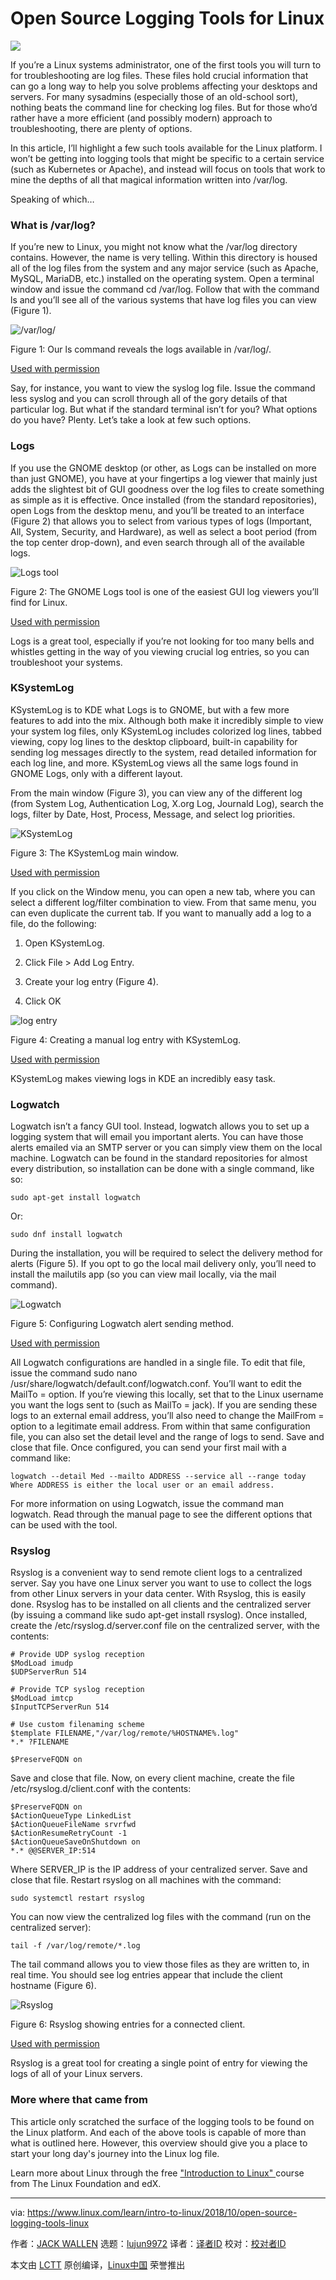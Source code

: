 Open Source Logging Tools for Linux
======

![](https://www.linux.com/sites/lcom/files/styles/rendered_file/public/logs-main.jpg?itok=voNrSz4H)

If you’re a Linux systems administrator, one of the first tools you will turn to for troubleshooting are log files. These files hold crucial information that can go a long way to help you solve problems affecting your desktops and servers. For many sysadmins (especially those of an old-school sort), nothing beats the command line for checking log files. But for those who’d rather have a more efficient (and possibly modern) approach to troubleshooting, there are plenty of options.

In this article, I’ll highlight a few such tools available for the Linux platform. I won’t be getting into logging tools that might be specific to a certain service (such as Kubernetes or Apache), and instead will focus on tools that work to mine the depths of all that magical information written into /var/log.

Speaking of which…

### What is /var/log?

If you’re new to Linux, you might not know what the /var/log directory contains. However, the name is very telling. Within this directory is housed all of the log files from the system and any major service (such as Apache, MySQL, MariaDB, etc.) installed on the operating system. Open a terminal window and issue the command cd /var/log. Follow that with the command ls and you’ll see all of the various systems that have log files you can view (Figure 1).

![/var/log/][2]

Figure 1: Our ls command reveals the logs available in /var/log/.

[Used with permission][3]

Say, for instance, you want to view the syslog log file. Issue the command less syslog and you can scroll through all of the gory details of that particular log. But what if the standard terminal isn’t for you? What options do you have? Plenty. Let’s take a look at few such options.

### Logs

If you use the GNOME desktop (or other, as Logs can be installed on more than just GNOME), you have at your fingertips a log viewer that mainly just adds the slightest bit of GUI goodness over the log files to create something as simple as it is effective. Once installed (from the standard repositories), open Logs from the desktop menu, and you’ll be treated to an interface (Figure 2) that allows you to select from various types of logs (Important, All, System, Security, and Hardware), as well as select a boot period (from the top center drop-down), and even search through all of the available logs.

![Logs tool][5]

Figure 2: The GNOME Logs tool is one of the easiest GUI log viewers you’ll find for Linux.

[Used with permission][3]

Logs is a great tool, especially if you’re not looking for too many bells and whistles getting in the way of you viewing crucial log entries, so you can troubleshoot your systems.

### KSystemLog

KSystemLog is to KDE what Logs is to GNOME, but with a few more features to add into the mix. Although both make it incredibly simple to view your system log files, only KSystemLog includes colorized log lines, tabbed viewing, copy log lines to the desktop clipboard, built-in capability for sending log messages directly to the system, read detailed information for each log line, and more. KSystemLog views all the same logs found in GNOME Logs, only with a different layout.

From the main window (Figure 3), you can view any of the different log (from System Log, Authentication Log, X.org Log, Journald Log), search the logs, filter by Date, Host, Process, Message, and select log priorities.

![KSystemLog][7]

Figure 3: The KSystemLog main window.

[Used with permission][3]

If you click on the Window menu, you can open a new tab, where you can select a different log/filter combination to view. From that same menu, you can even duplicate the current tab. If you want to manually add a log to a file, do the following:

  1. Open KSystemLog.

  2. Click File > Add Log Entry.

  3. Create your log entry (Figure 4).

  4. Click OK


![log entry][9]

Figure 4: Creating a manual log entry with KSystemLog.

[Used with permission][3]

KSystemLog makes viewing logs in KDE an incredibly easy task.

### Logwatch

Logwatch isn’t a fancy GUI tool. Instead, logwatch allows you to set up a logging system that will email you important alerts. You can have those alerts emailed via an SMTP server or you can simply view them on the local machine. Logwatch can be found in the standard repositories for almost every distribution, so installation can be done with a single command, like so:

```
sudo apt-get install logwatch
```

Or:

```
sudo dnf install logwatch
```

During the installation, you will be required to select the delivery method for alerts (Figure 5). If you opt to go the local mail delivery only, you’ll need to install the mailutils app (so you can view mail locally, via the mail command).

![ Logwatch][11]

Figure 5: Configuring Logwatch alert sending method.

[Used with permission][3]

All Logwatch configurations are handled in a single file. To edit that file, issue the command sudo nano /usr/share/logwatch/default.conf/logwatch.conf. You’ll want to edit the MailTo = option. If you’re viewing this locally, set that to the Linux username you want the logs sent to (such as MailTo = jack). If you are sending these logs to an external email address, you’ll also need to change the MailFrom = option to a legitimate email address. From within that same configuration file, you can also set the detail level and the range of logs to send. Save and close that file.
Once configured, you can send your first mail with a command like:

```
logwatch --detail Med --mailto ADDRESS --service all --range today
Where ADDRESS is either the local user or an email address.

```

For more information on using Logwatch, issue the command man logwatch. Read through the manual page to see the different options that can be used with the tool.

### Rsyslog

Rsyslog is a convenient way to send remote client logs to a centralized server. Say you have one Linux server you want to use to collect the logs from other Linux servers in your data center. With Rsyslog, this is easily done. Rsyslog has to be installed on all clients and the centralized server (by issuing a command like sudo apt-get install rsyslog). Once installed, create the /etc/rsyslog.d/server.conf file on the centralized server, with the contents:

```
# Provide UDP syslog reception
$ModLoad imudp
$UDPServerRun 514

# Provide TCP syslog reception
$ModLoad imtcp
$InputTCPServerRun 514

# Use custom filenaming scheme
$template FILENAME,"/var/log/remote/%HOSTNAME%.log"
*.* ?FILENAME

$PreserveFQDN on

```

Save and close that file. Now, on every client machine, create the file /etc/rsyslog.d/client.conf with the contents:

```
$PreserveFQDN on
$ActionQueueType LinkedList
$ActionQueueFileName srvrfwd
$ActionResumeRetryCount -1
$ActionQueueSaveOnShutdown on
*.* @@SERVER_IP:514

```

Where SERVER_IP is the IP address of your centralized server. Save and close that file. Restart rsyslog on all machines with the command:

```
sudo systemctl restart rsyslog

```

You can now view the centralized log files with the command (run on the centralized server):

```
tail -f /var/log/remote/*.log

```

The tail command allows you to view those files as they are written to, in real time. You should see log entries appear that include the client hostname (Figure 6).

![Rsyslog][13]

Figure 6: Rsyslog showing entries for a connected client.

[Used with permission][3]

Rsyslog is a great tool for creating a single point of entry for viewing the logs of all of your Linux servers.

### More where that came from

This article only scratched the surface of the logging tools to be found on the Linux platform. And each of the above tools is capable of more than what is outlined here. However, this overview should give you a place to start your long day's journey into the Linux log file.

Learn more about Linux through the free ["Introduction to Linux" ][14]course from The Linux Foundation and edX.

--------------------------------------------------------------------------------

via: https://www.linux.com/learn/intro-to-linux/2018/10/open-source-logging-tools-linux

作者：[JACK WALLEN][a]
选题：[lujun9972](https://github.com/lujun9972)
译者：[译者ID](https://github.com/译者ID)
校对：[校对者ID](https://github.com/校对者ID)

本文由 [LCTT](https://github.com/LCTT/TranslateProject) 原创编译，[Linux中国](https://linux.cn/) 荣誉推出

[a]: https://www.linux.com/users/jlwallen
[1]: /files/images/logs1jpg
[2]: https://www.linux.com/sites/lcom/files/styles/rendered_file/public/logs_1.jpg?itok=8yO2q1rW (/var/log/)
[3]: /licenses/category/used-permission
[4]: /files/images/logs2jpg
[5]: https://www.linux.com/sites/lcom/files/styles/rendered_file/public/logs_2.jpg?itok=kF6V46ZB (Logs tool)
[6]: /files/images/logs3jpg
[7]: https://www.linux.com/sites/lcom/files/styles/rendered_file/public/logs_3.jpg?itok=PhrIzI1N (KSystemLog)
[8]: /files/images/logs4jpg
[9]: https://www.linux.com/sites/lcom/files/styles/rendered_file/public/logs_4.jpg?itok=OxsGJ-TJ (log entry)
[10]: /files/images/logs5jpg
[11]: https://www.linux.com/sites/lcom/files/styles/rendered_file/public/logs_5.jpg?itok=GeAR551e (Logwatch)
[12]: /files/images/logs6jpg
[13]: https://www.linux.com/sites/lcom/files/styles/rendered_file/public/logs_6.jpg?itok=ira8UZOr (Rsyslog)
[14]: https://training.linuxfoundation.org/linux-courses/system-administration-training/introduction-to-linux
